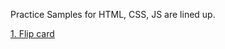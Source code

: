 Practice Samples for HTML, CSS, JS are lined up.

<a href="https://thirumaldhakshna.github.io/practice/flipcard">1. Flip card</a>
